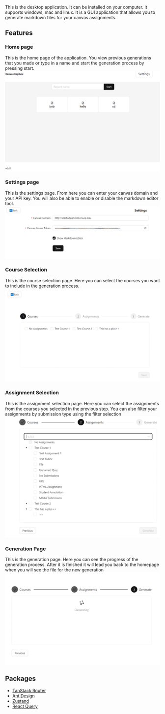This is the desktop application. It can be installed on your computer. It supports windows, mac and linux. It is a GUI application that allows you to generate markdown files for your canvas assignments.

## Features
### Home page
This is the home page of the application. You view previous generations that you made or type in a name and start the generation process by pressing start.  
![img.png](img.png)

### Settings page
This is the settings page. From here you can enter your canvas domain and your API key. You will also be able to enable or disable the markdown editor tool.
![img_1.png](img_1.png)

### Course Selection 
This is the course selection page. Here you can select the courses you want to include in the generation process.
![img_2.png](img_2.png)

### Assignment Selection 
This is the assignment selection page. Here you can select the assignments from the courses you selected in the previous step. You can also filter your assignments by submission type using the filter selection
![img_3.png](img_3.png)

### Generation Page
This is the generation page. Here you can see the progress of the generation process. After it is finished it will lead you back to the homepage when you will see the file for the new generation
![img_4.png](img_4.png)


## Packages

-   [TanStack Router](https://tanstack.com/router/v1/docs/overview)
-   [Ant Design](https://ant.design/)
-   [Zustand](https://docs.pmnd.rs/zustand/getting-started/introduction)
-   [React Query](https://tanstack.com/query/latest/)
